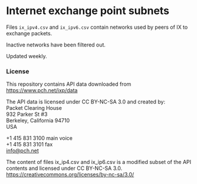# Internet exchange point subnets

Files ```ix_ipv4.csv``` and ```ix_ipv6.csv``` contain networks used by peers of IX to exchange packets.

Inactive networks have been filtered out.

Updated weekly.

### License

This repository contains API data downloaded from https://www.pch.net/ixp/data

The API data is licensed under CC BY-NC-SA 3.0 and created by:  
Packet Clearing House  
932 Parker St #3  
Berkeley, California 94710  
USA  

+1 415 831 3100 main voice  
+1 415 831 3101 fax  
info@pch.net  

The content of files ix_ip4.csv and ix_ip6.csv is a modified subset of the API contents and licensed under CC BY-NC-SA 3.0.  
https://creativecommons.org/licenses/by-nc-sa/3.0/
